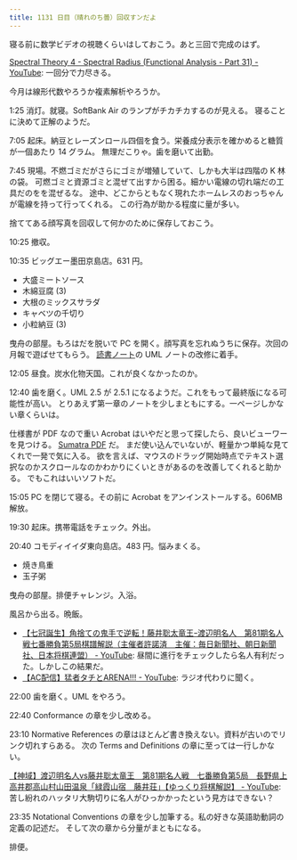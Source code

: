 ```yaml
---
title: 1131 日目（晴れのち曇）回収すンだよ
---
```


寝る前に数学ビデオの視聴くらいはしておこう。あと三回で完成のはず。

[Spectral Theory 4 - Spectral Radius (Functional Analysis - Part 31) - YouTube](https://www.youtube.com/watch?v=Jo78YrqN0fg&list=PLBh2i93oe2qsGKDOsuVVw-OCAfprrnGfr&index=31):
一回分で力尽きる。

今月は線形代数やろうか複素解析やろうか。

1:25 消灯。就寝。SoftBank Air のランプがチカチカするのが見える。
寝ることに決めて正解のようだ。

7:05 起床。納豆とレーズンロール四個を食う。栄養成分表示を確かめると糖質が一個あたり 14 グラム。
無理だこりゃ。歯を磨いて出勤。

7:45 現場。不燃ゴミだがさらにゴミが増殖していて、しかも大半は四階の K 林の袋。
可燃ゴミと資源ゴミと混ぜて出すから困る。細かい電線の切れ端だの工具だのをを混ぜるな。
途中、どこからともなく現れたホームレスのおっちゃんが電線を持って行ってくれる。
この行為が助かる程度に量が多い。

捨ててある顔写真を回収して何かのために保存しておこう。

10:25 撤収。

10:35 ビッグエー墨田京島店。631 円。

* 大盛ミートソース
* 木綿豆腐 (3)
* 大根のミックスサラダ
* キャベツの千切り
* 小粒納豆 (3)

曳舟の部屋。もろはだを脱いで PC を開く。顔写真を忘れぬうちに保存。次回の月報で遊ばせてもらう。
[読書ノート][note]の UML ノートの改修に着手。

12:05 昼食。炭水化物天国。これが良くなかったのか。

12:40 歯を磨く。UML 2.5 が 2.5.1 になるようだ。これをもって最終版になる可能性が高い。
とりあえず第一章のノートを少しまともにする。一ページしかない章くらいは。

仕様書が PDF なので重い Acrobat はいやだと思って探したら、良いビューワーを見つける。
[Sumatra PDF](https://www.sumatrapdfreader.org/free-pdf-reader) だ。
まだ使い込んでいないが、軽量かつ単純な見てくれで一発で気に入る。
欲を言えば、マウスのドラッグ開始時点でテキスト選択なのかスクロールなのかわかりにくいときがあるのを改善してくれると助かる。
でもこれはいいソフトだ。

15:05 PC を閉じて寝る。その前に Acrobat をアンインストールする。606MB 解放。

19:30 起床。携帯電話をチェック。外出。

20:40 コモディイイダ東向島店。483 円。悩みまくる。

* 焼き鳥重
* 玉子粥

曳舟の部屋。排便チャレンジ。入浴。

風呂から出る。晩飯。

* [【七冠誕生】角捨ての鬼手で逆転！藤井聡太竜王ｰ渡辺明名人　第81期名人戦七番勝負第5局棋譜解説（主催者許諾済　主催：毎日新聞社、朝日新聞社、日本将棋連盟） - YouTube](https://www.youtube.com/watch?v=96X4v1VrcEk):
  昼間に進行をチェックしたら名人有利だった。しかしこの結果だ。
* [【AC配信】猛者タチとARENA!!! - YouTube](https://www.youtube.com/watch?v=Rr9LuMP1w7k):
  ラジオ代わりに聞く。

22:00 歯を磨く。UML をやろう。

22:40 Conformance の章を少し改める。

23:10 Normative References の章はほとんど書き換えない。資料が古いのでリンク切れすらある。
次の Terms and Definitions の章に至っては一行しかない。

[【神域】渡辺明名人vs藤井聡太竜王　第81期名人戦　七番勝負第5局　長野県上高井郡高山村山田温泉「緑霞山宿　藤井荘」【ゆっくり将棋解説】 - YouTube](https://www.youtube.com/watch?v=CkxpDbXv6sA):
苦し紛れのハッタリ大駒切りに名人がひっかかったという見方はできない？

23:35 Notational Conventions の章を少し加筆する。私の好きな英語助動詞の定義の記述だ。
そして次の章から分量がまともになる。

排便。

[note]: https://showa-yojyo.github.io/notebook/

